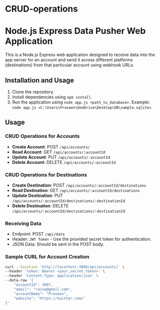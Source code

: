 # CRUD-operations

# Node.js Express Data Pusher Web Application

This is a Node.js Express web application designed to receive data into the app server for an account and send it across different platforms (destinations) from that particular account using webhook URLs.

## Installation and Usage

1. Clone the repository.
2. Install dependencies using `npm install`.
3. Run the application using `node app.js <path_to_database>`.
   Example: `node app.js <C:\Users\Praveen\OneDrive\Desktop\DB\sample.sqlite>`.

## Usage

### CRUD Operations for Accounts

- **Create Account**: POST `/api/accounts/`
- **Read Account**: GET `/api/accounts/:accountId`
- **Update Account**: PUT `/api/accounts/:accountId`
- **Delete Account**: DELETE `/api/accounts/:accountId`

### CRUD Operations for Destinations

- **Create Destination**: POST `/api/accounts/:accountId/destinations`
- **Read Destination**: GET `/api/accounts/:accountId/destinations`
- **Update Destination**: PUT `/api/accounts/:accountId/destinations/:destinationId`
- **Delete Destination**: DELETE `/api/accounts/:accountId/destinations/:destinationId`

### Receiving Data

- Endpoint: POST `/api/data`
- Header: `JWT Token` - Use the provided secret token for authentication.
- JSON Data: Should be sent in the POST body.

### Sample CURL for Account Creation

```bash
curl --location 'http://localhost:3000/api/accounts/' \
--header 'token: Bearer <your_secret_token>' \
--header 'Content-Type: application/json' \
--data-raw '{
    "accountId": 1007,
    "email": "raina@gmail.com",
    "accountName": "Praveen",
    "website": "https://twitter.com/"
}'

